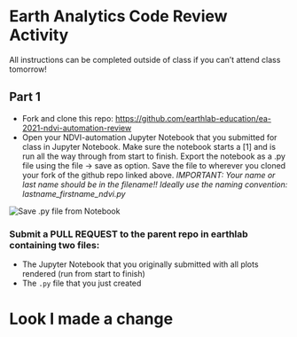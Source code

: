 # Earth  Analytics Code Review Activity
All instructions can be completed outside of class if you can’t attend class tomorrow!
## Part 1

* Fork and clone this repo: https://github.com/earthlab-education/ea-2021-ndvi-automation-review 
* Open your NDVI-automation Jupyter Notebook that you submitted for class in Jupyter Notebook. Make sure the notebook starts a [1] and is run all the way through from start to  finish. Export the notebook as a .py file using the file → save as option. Save the file to wherever you cloned your fork of the github repo linked above. *IMPORTANT: Your  name or last name should be in the filename!! Ideally use the naming convention: lastname_firstname_ndvi.py*

![Save .py file from Notebook](save-notebook-py-file.gif "Save py file")

### Submit a PULL REQUEST to the parent repo in earthlab containing two files:

* The Jupyter Notebook that you originally submitted with all plots rendered (run from start to finish)
* The `.py` file that you just created

# Look I made a change
